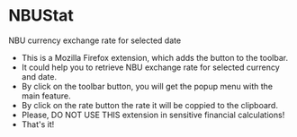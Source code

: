 # NBUStat
NBU currency exchange rate for selected date

- This is a Mozilla Firefox extension, which adds the button to the toolbar.
- It could help you to retrieve NBU exchange rate for selected currency and date.
- By click on the toolbar button, you will get the popup menu with the main feature.
- By click on the rate button the rate it will be coppied to the clipboard.
- Please, DO NOT USE THIS extension in sensitive financial calculations!
- That's it!
